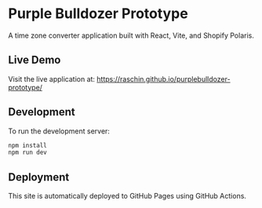 # Purple Bulldozer Prototype

A time zone converter application built with React, Vite, and Shopify Polaris.

## Live Demo
Visit the live application at: https://raschin.github.io/purplebulldozer-prototype/

## Development
To run the development server:
```bash
npm install
npm run dev
```

## Deployment
This site is automatically deployed to GitHub Pages using GitHub Actions.
